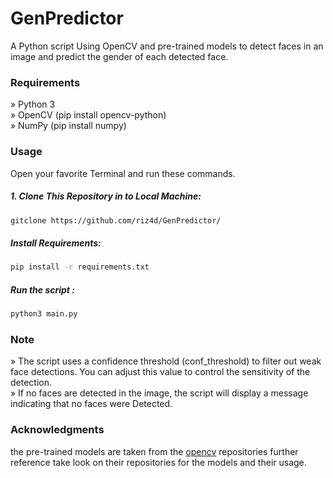 # GenPredictor
A Python script Using OpenCV and pre-trained models to detect faces in an image and predict the gender of each detected face.

### Requirements
» Python 3 <br>
» OpenCV (pip install opencv-python)<br>
» NumPy (pip install numpy)
 
### Usage

Open your favorite Terminal and run these commands.

##### 1. Clone This Repository in to Local Machine:

```sh
gitclone https://github.com/riz4d/GenPredictor/
```

##### Install Requirements:

```sh
pip install -r requirements.txt
```

##### Run the script :

```sh
python3 main.py
```

### Note

» The script uses a confidence threshold (conf_threshold) to filter out weak face detections. You can adjust this value to control the sensitivity of the detection. <br>
» If no faces are detected in the image, the script will display a message indicating that no faces were Detected.

### Acknowledgments

the pre-trained models are taken from the [opencv](https://github.com/opencv) repositories further reference take look on their repositories for the models and their usage.
